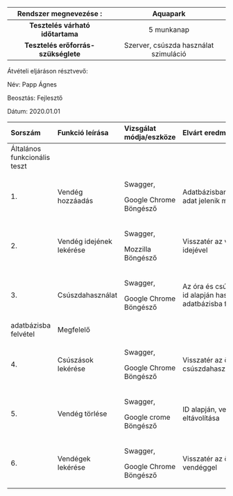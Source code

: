 | Rendszer megnevezése :    | Aquapark |
|  :---:       |    :----:   |
|**Tesztelés várható időtartama**|5 munkanap|
|**Tesztelés erőforrás-szükséglete**|Szerver, csúszda használat szimuláció|


Átvételi eljáráson résztvevő:

Név: Papp Ágnes

Beosztás: Fejlesztő

Dátum: 2020.01.01

|**Sorszám**|**Funkció leírása**|**Vizsgálat módja/eszköze**|**Elvárt eredmény**|**Aktuális eredmény**|**Megfelelősség státusza**|
| :-------- | :---------------- | :------------------------ | :---------------- | :------------------ | :----------------------- |
|Általános funkcionális teszt|
|1.|Vendég hozzáadás|<p>Swagger,</p><p>Google Chrome Böngésző</p>|<p>Adatbázisban új adat jelenik meg</p><p></p>|<p>Adatbázisban új termék jelenik meg</p><p></p>|Megfelelő|
|2.|Vendég idejének lekérése|<p>Swagger,</p><p>Mozzilla Böngésző</p>|Visszatér az vendég idejével|Visszatér az összes termékkel|Megfelelő|
|3.|Csúszdahasználat|<p>Swagger,</p><p>Google Chrome Böngésző</p>|Az óra és csúszda id alapján használat, adatbázisba felvétel|Csúszda azonosítása,
 adatbázisba felvétel|Megfelelő|
|4.|Csúszások lekérése|<p>Swagger,</p><p>Google Chrome Böngésző</p>|Visszatér az összes csúszdahasználattal|Visszatér az összes csúszdahasználattal|Megfelelő|
|5.|Vendég törlése|<p>Swagger,</p><p>Google crome Böngésző</p>|ID alapján, vendég eltávolítása|ID alapján vendég eltávolítása,|Megfelelő|
|6.|Vendégek lekérése|<p>Swagger,</p><p>Google Chrome Böngésző</p>|Visszatér az összes vendéggel|Visszatér az összes vendéggel|Megfelelő|

